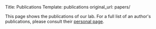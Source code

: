 Title: Publications
Template: publications
original_url: papers/

This page shows the publications of our lab. For a full list of an author's publications, please consult their [personal page]({filename}people.md).
